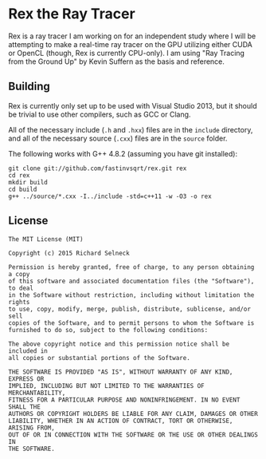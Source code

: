 
# Rex the Ray Tracer

Rex is a ray tracer I am working on for an independent study where I will
be attempting to make a real-time ray tracer on the GPU utilizing either
CUDA or OpenCL (though, Rex is currently CPU-only). I am using "Ray Tracing
from the Ground Up" by Kevin Suffern as the basis and reference.

## Building

Rex is currently only set up to be used with Visual Studio 2013, but it
should be trivial to use other compilers, such as GCC or Clang.

All of the necessary include (`.h` and `.hxx`) files are in the `include`
directory, and all of the necessary source (`.cxx`) files are in the
`source` folder.

The following works with G++ 4.8.2 (assuming you have git installed):

```
git clone git://github.com/fastinvsqrt/rex.git rex
cd rex
mkdir build
cd build
g++ ../source/*.cxx -I../include -std=c++11 -w -O3 -o rex
```

## License

```
The MIT License (MIT)

Copyright (c) 2015 Richard Selneck

Permission is hereby granted, free of charge, to any person obtaining a copy
of this software and associated documentation files (the "Software"), to deal
in the Software without restriction, including without limitation the rights
to use, copy, modify, merge, publish, distribute, sublicense, and/or sell
copies of the Software, and to permit persons to whom the Software is
furnished to do so, subject to the following conditions:

The above copyright notice and this permission notice shall be included in
all copies or substantial portions of the Software.

THE SOFTWARE IS PROVIDED "AS IS", WITHOUT WARRANTY OF ANY KIND, EXPRESS OR
IMPLIED, INCLUDING BUT NOT LIMITED TO THE WARRANTIES OF MERCHANTABILITY,
FITNESS FOR A PARTICULAR PURPOSE AND NONINFRINGEMENT. IN NO EVENT SHALL THE
AUTHORS OR COPYRIGHT HOLDERS BE LIABLE FOR ANY CLAIM, DAMAGES OR OTHER
LIABILITY, WHETHER IN AN ACTION OF CONTRACT, TORT OR OTHERWISE, ARISING FROM,
OUT OF OR IN CONNECTION WITH THE SOFTWARE OR THE USE OR OTHER DEALINGS IN
THE SOFTWARE.
```